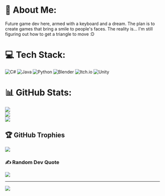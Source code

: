 # 💫 About Me:
Future game dev here, armed with a keyboard and a dream. The plan is to create games that bring a smile to people's faces. The reality is... I'm still figuring out how to get a triangle to move :D


# 💻 Tech Stack:
![C#](https://img.shields.io/badge/c%23-%23239120.svg?style=for-the-badge&logo=csharp&logoColor=white) ![Java](https://img.shields.io/badge/java-%23ED8B00.svg?style=for-the-badge&logo=openjdk&logoColor=white) ![Python](https://img.shields.io/badge/python-3670A0?style=for-the-badge&logo=python&logoColor=ffdd54) ![Blender](https://img.shields.io/badge/blender-%23F5792A.svg?style=for-the-badge&logo=blender&logoColor=white) ![Itch.io](https://img.shields.io/badge/Itch-%23FF0B34.svg?style=for-the-badge&logo=Itch.io&logoColor=white) ![Unity](https://img.shields.io/badge/unity-%23000000.svg?style=for-the-badge&logo=unity&logoColor=white)
# 📊 GitHub Stats:
![](https://github-readme-stats.vercel.app/api?username=duckonet&theme=dark&hide_border=false&include_all_commits=false&count_private=false)<br/>
![](https://nirzak-streak-stats.vercel.app/?user=duckonet&theme=dark&hide_border=false)<br/>
![](https://github-readme-stats.vercel.app/api/top-langs/?username=duckonet&theme=dark&hide_border=false&include_all_commits=false&count_private=false&layout=compact)

## 🏆 GitHub Trophies
![](https://github-profile-trophy.vercel.app/?username=duckonet&theme=gruvbox&no-frame=false&no-bg=false&margin-w=4)

### ✍️ Random Dev Quote
![](https://quotes-github-readme.vercel.app/api?type=horizontal&theme=dark)

---
[![](https://visitcount.itsvg.in/api?id=duckonet&icon=2&color=1)](https://visitcount.itsvg.in)

<!-- Proudly created with GPRM ( https://gprm.itsvg.in ) -->
